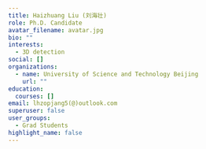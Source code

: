 ```yaml
---
title: Haizhuang Liu (刘海壮)
role: Ph.D. Candidate
avatar_filename: avatar.jpg
bio: ""
interests:
  - 3D detection
social: []
organizations:
  - name: University of Science and Technology Beijing
    url: ""
education:
  courses: []
email: lhzopjang5(@)outlook.com
superuser: false
user_groups:
  - Grad Students
highlight_name: false
---
```

